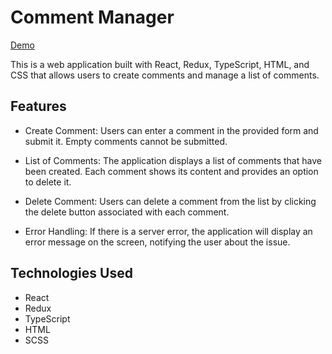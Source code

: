 # Comment Manager

[Demo](https://vanyachyzh.github.io/comments/)

This is a web application built with React, Redux, TypeScript, HTML, and CSS that allows users to create comments and manage a list of comments.

## Features

- Create Comment: Users can enter a comment in the provided form and submit it. Empty comments cannot be submitted.

- List of Comments: The application displays a list of comments that have been created. Each comment shows its content and provides an option to delete it.

- Delete Comment: Users can delete a comment from the list by clicking the delete button associated with each comment.

- Error Handling: If there is a server error, the application will display an error message on the screen, notifying the user about the issue.

## Technologies Used

- React
- Redux
- TypeScript
- HTML
- SCSS

